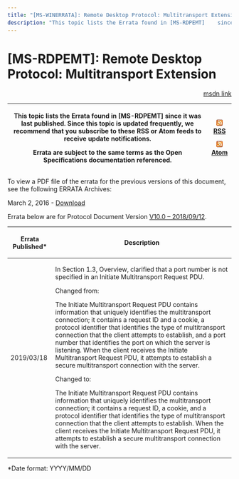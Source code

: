 ```yaml
---
title: "[MS-WINERRATA]: Remote Desktop Protocol: Multitransport Extension"
description: "This topic lists the Errata found in [MS-RDPEMT]    since it was last published. Since this topic is updated frequently, we    recommend that you"
---
```


# [MS-RDPEMT]: Remote Desktop Protocol: Multitransport Extension

<p align="right"><a href="https://msdn.microsoft.com/en-us/library/b7db7515-5744-4b73-a5cd-14ff7ab8c3b3">msdn link</a></p>
<p> </p>

<table>
 <thead>
  <tr>
   <th>
   <p>This topic lists the Errata found in [MS-RDPEMT]
   since it was last published. Since this topic is updated frequently, we
   recommend that you subscribe to these RSS or Atom feeds to receive update
   notifications.</p>
   <p>Errata are subject to the same terms as the
   Open Specifications documentation referenced.</p>
   </th>
   <th>
   <p><img id="Picture 188" src="ms-winerrata_files/image001.png"><a href="http://blogs.msdn.com/b/protocol_content_errata/rss.aspx">RSS</a> </p>
   <p><img id="Picture 187" src="ms-winerrata_files/image001.png"><a href="http://blogs.msdn.com/b/protocol_content_errata/atom.aspx">Atom</a> </p>
   <p> </p>
   </th>
  </tr>
 </thead>
</table>

<p>To view a PDF file of the errata for the previous versions
of this document, see the following ERRATA Archives:</p>

<p>March 2, 2016 - <a href="http://go.microsoft.com/fwlink/?LinkId=746298">Download</a></p>

<p>Errata below are for Protocol Document Version <a href="https://docs.microsoft.com/en-us/openspecs/windows_protocols/ms-rdpemt/d22b606c-32c4-4647-b356-86f75e23a22c">V10.0
– 2018/09/12</a>.</p>

<table>
 <thead>
  <tr>
   <th>
   <p>Errata Published*</p>
   </th>
   <th>
   <p>Description</p>
   </th>
  </tr>
 </thead>
 <tr>
  <td>
  <p>2019/03/18</p>
  </td>
  <td>
  <p>In Section 1.3, Overview, clarified that a port number
  is not specified in an Initiate Multitransport Request PDU.</p>
  <p> </p>
  <p>Changed from:</p>
  <p>The Initiate Multitransport Request PDU contains
  information that uniquely identifies the multitransport connection; it
  contains a request ID and a cookie, a protocol identifier that identifies the
  type of multitransport connection that the client attempts to establish, and
  a port number that identifies the port on which the server is listening. When
  the client receives the Initiate Multitransport Request PDU, it attempts to
  establish a secure multitransport connection with the server.</p>
  <p> </p>
  <p>Changed to:</p>
  <p>The Initiate Multitransport Request PDU contains
  information that uniquely identifies the multitransport connection; it
  contains a request ID, a cookie, and a protocol identifier that identifies
  the type of multitransport connection that the client attempts to establish.
  When the client receives the Initiate Multitransport Request PDU, it attempts
  to establish a secure multitransport connection with the server.</p>
  </td>
 </tr>
</table>

<p>*Date format: YYYY/MM/DD</p>


                